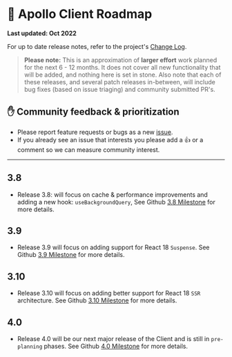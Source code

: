 # 🔮 Apollo Client Roadmap

**Last updated: Oct 2022**

For up to date release notes, refer to the project's [Change Log](https://github.com/apollographql/apollo-client/blob/main/CHANGELOG.md).

> **Please note:** This is an approximation of **larger effort** work planned for the next 6 - 12 months. It does not cover all new functionality that will be added, and nothing here is set in stone. Also note that each of these releases, and several patch releases in-between, will include bug fixes (based on issue triaging) and community submitted PR's.

## ✋ Community feedback & prioritization

- Please report feature requests or bugs as a new [issue](https://github.com/apollographql/apollo-client/issues/new/choose).
- If you already see an issue that interests you please add a 👍 or a comment so we can measure community interest.

---

## 3.8

- Release 3.8: will focus on cache & performance improvements and adding a new hook: `useBackgroundQuery`,  See Github [3.8 Milestone](https://github.com/apollographql/apollo-client/milestone/30) for more details.

## 3.9

- Release 3.9 will focus on adding support for React 18 `Suspense`. See Github [3.9 Milestone](https://github.com/apollographql/apollo-client/milestone/32) for more details.

## 3.10

- Release 3.10 will focus on adding better support for React 18 `SSR` architecture. See Github [3.10 Milestone](https://github.com/apollographql/apollo-client/milestone/33) for more details.

## 4.0

- Release 4.0 will be our next major release of the Client and is still in `pre-planning` phases. See Github [4.0 Milestone](https://github.com/apollographql/apollo-client/milestone/31) for more details.
